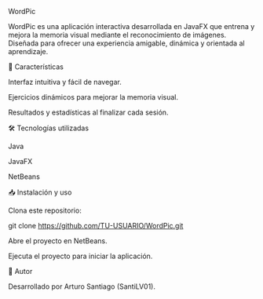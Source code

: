WordPic

WordPic es una aplicación interactiva desarrollada en JavaFX que entrena y mejora la memoria visual mediante el reconocimiento de imágenes. Diseñada para ofrecer una experiencia amigable, dinámica y orientada al aprendizaje.

🚀 Características

Interfaz intuitiva y fácil de navegar.

Ejercicios dinámicos para mejorar la memoria visual.

Resultados y estadísticas al finalizar cada sesión.

🛠 Tecnologías utilizadas

Java

JavaFX

NetBeans

📥 Instalación y uso

Clona este repositorio:

git clone https://github.com/TU-USUARIO/WordPic.git


Abre el proyecto en NetBeans.

Ejecuta el proyecto para iniciar la aplicación.

👤 Autor

Desarrollado por Arturo Santiago (SantiLV01).